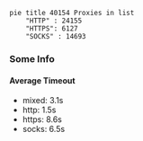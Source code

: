 
```mermaid
pie title 40154 Proxies in list
    "HTTP" : 24155
    "HTTPS": 6127
    "SOCKS" : 14693
```

### Some Info
#### Average Timeout

- mixed: 3.1s
- http: 1.5s
- https: 8.6s
- socks: 6.5s